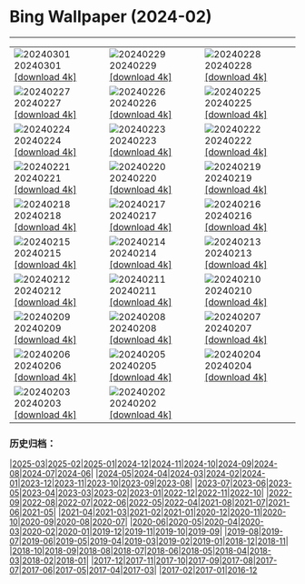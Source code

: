 # Bing Wallpaper (2024-02)
**************

<table><tr><td><img class="wallpaper" src="https://www.bing.com/th?id=OHR.Schmetterlingswiese_ZH-CN3740804088_1920x1080.jpg" alt="20240301"> 20240301 <a class="wallpaper_link" href="https://www.bing.com/th?id=OHR.Schmetterlingswiese_ZH-CN3740804088_UHD.jpg">[download 4k]</a></td><td><img class="wallpaper" src="https://www.bing.com/th?id=OHR.LeapingSquirrel_ZH-CN9112090462_1920x1080.jpg" alt="20240229"> 20240229 <a class="wallpaper_link" href="https://www.bing.com/th?id=OHR.LeapingSquirrel_ZH-CN9112090462_UHD.jpg">[download 4k]</a></td><td><img class="wallpaper" src="https://www.bing.com/th?id=OHR.BamburghCastleUK_ZH-CN3201531782_1920x1080.jpg" alt="20240228"> 20240228 <a class="wallpaper_link" href="https://www.bing.com/th?id=OHR.BamburghCastleUK_ZH-CN3201531782_UHD.jpg">[download 4k]</a></td></tr><tr><td><img class="wallpaper" src="https://www.bing.com/th?id=OHR.PolarBearCubs_ZH-CN2913942257_1920x1080.jpg" alt="20240227"> 20240227 <a class="wallpaper_link" href="https://www.bing.com/th?id=OHR.PolarBearCubs_ZH-CN2913942257_UHD.jpg">[download 4k]</a></td><td><img class="wallpaper" src="https://www.bing.com/th?id=OHR.GrandCanyonWinter_ZH-CN2640803517_1920x1080.jpg" alt="20240226"> 20240226 <a class="wallpaper_link" href="https://www.bing.com/th?id=OHR.GrandCanyonWinter_ZH-CN2640803517_UHD.jpg">[download 4k]</a></td><td><img class="wallpaper" src="https://www.bing.com/th?id=OHR.MtPrevostDuncan_ZH-CN2333619635_1920x1080.jpg" alt="20240225"> 20240225 <a class="wallpaper_link" href="https://www.bing.com/th?id=OHR.MtPrevostDuncan_ZH-CN2333619635_UHD.jpg">[download 4k]</a></td></tr><tr><td><img class="wallpaper" src="https://www.bing.com/th?id=OHR.LaternFestival2024_ZH-CN8050981828_1920x1080.jpg" alt="20240224"> 20240224 <a class="wallpaper_link" href="https://www.bing.com/th?id=OHR.LaternFestival2024_ZH-CN8050981828_UHD.jpg">[download 4k]</a></td><td><img class="wallpaper" src="https://www.bing.com/th?id=OHR.HaghartsinMonastery_ZH-CN1705226096_1920x1080.jpg" alt="20240223"> 20240223 <a class="wallpaper_link" href="https://www.bing.com/th?id=OHR.HaghartsinMonastery_ZH-CN1705226096_UHD.jpg">[download 4k]</a></td><td><img class="wallpaper" src="https://www.bing.com/th?id=OHR.BrightonBoxes_ZH-CN0947219018_1920x1080.jpg" alt="20240222"> 20240222 <a class="wallpaper_link" href="https://www.bing.com/th?id=OHR.BrightonBoxes_ZH-CN0947219018_UHD.jpg">[download 4k]</a></td></tr><tr><td><img class="wallpaper" src="https://www.bing.com/th?id=OHR.YosemiteFirefall_ZH-CN2236242565_1920x1080.jpg" alt="20240221"> 20240221 <a class="wallpaper_link" href="https://www.bing.com/th?id=OHR.YosemiteFirefall_ZH-CN2236242565_UHD.jpg">[download 4k]</a></td><td><img class="wallpaper" src="https://www.bing.com/th?id=OHR.PeakDistrictNP_ZH-CN1987784653_1920x1080.jpg" alt="20240220"> 20240220 <a class="wallpaper_link" href="https://www.bing.com/th?id=OHR.PeakDistrictNP_ZH-CN1987784653_UHD.jpg">[download 4k]</a></td><td><img class="wallpaper" src="https://www.bing.com/th?id=OHR.CarnavalTenerife_ZH-CN1559136778_1920x1080.jpg" alt="20240219"> 20240219 <a class="wallpaper_link" href="https://www.bing.com/th?id=OHR.CarnavalTenerife_ZH-CN1559136778_UHD.jpg">[download 4k]</a></td></tr><tr><td><img class="wallpaper" src="https://www.bing.com/th?id=OHR.DominicaWhales_ZH-CN1293650397_1920x1080.jpg" alt="20240218"> 20240218 <a class="wallpaper_link" href="https://www.bing.com/th?id=OHR.DominicaWhales_ZH-CN1293650397_UHD.jpg">[download 4k]</a></td><td><img class="wallpaper" src="https://www.bing.com/th?id=OHR.LakeDolomites_ZH-CN2317113886_1920x1080.jpg" alt="20240217"> 20240217 <a class="wallpaper_link" href="https://www.bing.com/th?id=OHR.LakeDolomites_ZH-CN2317113886_UHD.jpg">[download 4k]</a></td><td><img class="wallpaper" src="https://www.bing.com/th?id=OHR.BackyardBird_ZH-CN0522695977_1920x1080.jpg" alt="20240216"> 20240216 <a class="wallpaper_link" href="https://www.bing.com/th?id=OHR.BackyardBird_ZH-CN0522695977_UHD.jpg">[download 4k]</a></td></tr><tr><td><img class="wallpaper" src="https://www.bing.com/th?id=OHR.HippopotamusDay_ZH-CN0518367336_1920x1080.jpg" alt="20240215"> 20240215 <a class="wallpaper_link" href="https://www.bing.com/th?id=OHR.HippopotamusDay_ZH-CN0518367336_UHD.jpg">[download 4k]</a></td><td><img class="wallpaper" src="https://www.bing.com/th?id=OHR.BowingCrane_ZH-CN0143761293_1920x1080.jpg" alt="20240214"> 20240214 <a class="wallpaper_link" href="https://www.bing.com/th?id=OHR.BowingCrane_ZH-CN0143761293_UHD.jpg">[download 4k]</a></td><td><img class="wallpaper" src="https://www.bing.com/th?id=OHR.MarignyBeads_ZH-CN9346804869_1920x1080.jpg" alt="20240213"> 20240213 <a class="wallpaper_link" href="https://www.bing.com/th?id=OHR.MarignyBeads_ZH-CN9346804869_UHD.jpg">[download 4k]</a></td></tr><tr><td><img class="wallpaper" src="https://www.bing.com/th?id=OHR.GiantTortoise_ZH-CN9220903689_1920x1080.jpg" alt="20240212"> 20240212 <a class="wallpaper_link" href="https://www.bing.com/th?id=OHR.GiantTortoise_ZH-CN9220903689_UHD.jpg">[download 4k]</a></td><td><img class="wallpaper" src="https://www.bing.com/th?id=OHR.FolegandrosGreece_ZH-CN7803666477_1920x1080.jpg" alt="20240211"> 20240211 <a class="wallpaper_link" href="https://www.bing.com/th?id=OHR.FolegandrosGreece_ZH-CN7803666477_UHD.jpg">[download 4k]</a></td><td><img class="wallpaper" src="https://www.bing.com/th?id=OHR.SpringFestival2024_ZH-CN7514007541_1920x1080.jpg" alt="20240210"> 20240210 <a class="wallpaper_link" href="https://www.bing.com/th?id=OHR.SpringFestival2024_ZH-CN7514007541_UHD.jpg">[download 4k]</a></td></tr><tr><td><img class="wallpaper" src="https://www.bing.com/th?id=OHR.ChineseNewYearEve2024_ZH-CN7153418405_1920x1080.jpg" alt="20240209"> 20240209 <a class="wallpaper_link" href="https://www.bing.com/th?id=OHR.ChineseNewYearEve2024_ZH-CN7153418405_UHD.jpg">[download 4k]</a></td><td><img class="wallpaper" src="https://www.bing.com/th?id=OHR.MtHoodOregon_ZH-CN6068357532_1920x1080.jpg" alt="20240208"> 20240208 <a class="wallpaper_link" href="https://www.bing.com/th?id=OHR.MtHoodOregon_ZH-CN6068357532_UHD.jpg">[download 4k]</a></td><td><img class="wallpaper" src="https://www.bing.com/th?id=OHR.StJamesPool_ZH-CN5930624359_1920x1080.jpg" alt="20240207"> 20240207 <a class="wallpaper_link" href="https://www.bing.com/th?id=OHR.StJamesPool_ZH-CN5930624359_UHD.jpg">[download 4k]</a></td></tr><tr><td><img class="wallpaper" src="https://www.bing.com/th?id=OHR.LakeTahoeRock_ZH-CN5770740919_1920x1080.jpg" alt="20240206"> 20240206 <a class="wallpaper_link" href="https://www.bing.com/th?id=OHR.LakeTahoeRock_ZH-CN5770740919_UHD.jpg">[download 4k]</a></td><td><img class="wallpaper" src="https://www.bing.com/th?id=OHR.LakeBledSunrise_ZH-CN5580697031_1920x1080.jpg" alt="20240205"> 20240205 <a class="wallpaper_link" href="https://www.bing.com/th?id=OHR.LakeBledSunrise_ZH-CN5580697031_UHD.jpg">[download 4k]</a></td><td><img class="wallpaper" src="https://www.bing.com/th?id=OHR.DevetashkaCave_ZH-CN5186222166_1920x1080.jpg" alt="20240204"> 20240204 <a class="wallpaper_link" href="https://www.bing.com/th?id=OHR.DevetashkaCave_ZH-CN5186222166_UHD.jpg">[download 4k]</a></td></tr><tr><td><img class="wallpaper" src="https://www.bing.com/th?id=OHR.VeniceCarnival_ZH-CN4965898587_1920x1080.jpg" alt="20240203"> 20240203 <a class="wallpaper_link" href="https://www.bing.com/th?id=OHR.VeniceCarnival_ZH-CN4965898587_UHD.jpg">[download 4k]</a></td><td><img class="wallpaper" src="https://www.bing.com/th?id=OHR.AlpineMarmot_ZH-CN3818584615_1920x1080.jpg" alt="20240202"> 20240202 <a class="wallpaper_link" href="https://www.bing.com/th?id=OHR.AlpineMarmot_ZH-CN3818584615_UHD.jpg">[download 4k]</a></td><td></td></tr></table>

### 历史归档：

|[2025-03](/../2025-03/2025-03.md)|[2025-02](/../2025-02/2025-02.md)|[2025-01](/../2025-01/2025-01.md)|[2024-12](/../2024-12/2024-12.md)|[2024-11](/../2024-11/2024-11.md)|[2024-10](/../2024-10/2024-10.md)|[2024-09](/../2024-09/2024-09.md)|[2024-08](/../2024-08/2024-08.md)|[2024-07](/../2024-07/2024-07.md)|[2024-06](/../2024-06/2024-06.md)|
|[2024-05](/../2024-05/2024-05.md)|[2024-04](/../2024-04/2024-04.md)|[2024-03](/../2024-03/2024-03.md)|[2024-02](/2024-02.md)|[2024-01](/../2024-01/2024-01.md)|[2023-12](/../2023-12/2023-12.md)|[2023-11](/../2023-11/2023-11.md)|[2023-10](/../2023-10/2023-10.md)|[2023-09](/../2023-09/2023-09.md)|[2023-08](/../2023-08/2023-08.md)|
|[2023-07](/../2023-07/2023-07.md)|[2023-06](/../2023-06/2023-06.md)|[2023-05](/../2023-05/2023-05.md)|[2023-04](/../2023-04/2023-04.md)|[2023-03](/../2023-03/2023-03.md)|[2023-02](/../2023-02/2023-02.md)|[2023-01](/../2023-01/2023-01.md)|[2022-12](/../2022-12/2022-12.md)|[2022-11](/../2022-11/2022-11.md)|[2022-10](/../2022-10/2022-10.md)|
|[2022-09](/../2022-09/2022-09.md)|[2022-08](/../2022-08/2022-08.md)|[2022-07](/../2022-07/2022-07.md)|[2022-06](/../2022-06/2022-06.md)|[2022-05](/../2022-05/2022-05.md)|[2022-04](/../2022-04/2022-04.md)|[2021-08](/../2021-08/2021-08.md)|[2021-07](/../2021-07/2021-07.md)|[2021-06](/../2021-06/2021-06.md)|[2021-05](/../2021-05/2021-05.md)|
|[2021-04](/../2021-04/2021-04.md)|[2021-03](/../2021-03/2021-03.md)|[2021-02](/../2021-02/2021-02.md)|[2021-01](/../2021-01/2021-01.md)|[2020-12](/../2020-12/2020-12.md)|[2020-11](/../2020-11/2020-11.md)|[2020-10](/../2020-10/2020-10.md)|[2020-09](/../2020-09/2020-09.md)|[2020-08](/../2020-08/2020-08.md)|[2020-07](/../2020-07/2020-07.md)|
|[2020-06](/../2020-06/2020-06.md)|[2020-05](/../2020-05/2020-05.md)|[2020-04](/../2020-04/2020-04.md)|[2020-03](/../2020-03/2020-03.md)|[2020-02](/../2020-02/2020-02.md)|[2020-01](/../2020-01/2020-01.md)|[2019-12](/../2019-12/2019-12.md)|[2019-11](/../2019-11/2019-11.md)|[2019-10](/../2019-10/2019-10.md)|[2019-09](/../2019-09/2019-09.md)|
|[2019-08](/../2019-08/2019-08.md)|[2019-07](/../2019-07/2019-07.md)|[2019-06](/../2019-06/2019-06.md)|[2019-05](/../2019-05/2019-05.md)|[2019-04](/../2019-04/2019-04.md)|[2019-03](/../2019-03/2019-03.md)|[2019-02](/../2019-02/2019-02.md)|[2019-01](/../2019-01/2019-01.md)|[2018-12](/../2018-12/2018-12.md)|[2018-11](/../2018-11/2018-11.md)|
|[2018-10](/../2018-10/2018-10.md)|[2018-09](/../2018-09/2018-09.md)|[2018-08](/../2018-08/2018-08.md)|[2018-07](/../2018-07/2018-07.md)|[2018-06](/../2018-06/2018-06.md)|[2018-05](/../2018-05/2018-05.md)|[2018-04](/../2018-04/2018-04.md)|[2018-03](/../2018-03/2018-03.md)|[2018-02](/../2018-02/2018-02.md)|[2018-01](/../2018-01/2018-01.md)|
|[2017-12](/../2017-12/2017-12.md)|[2017-11](/../2017-11/2017-11.md)|[2017-10](/../2017-10/2017-10.md)|[2017-09](/../2017-09/2017-09.md)|[2017-08](/../2017-08/2017-08.md)|[2017-07](/../2017-07/2017-07.md)|[2017-06](/../2017-06/2017-06.md)|[2017-05](/../2017-05/2017-05.md)|[2017-04](/../2017-04/2017-04.md)|[2017-03](/../2017-03/2017-03.md)|
|[2017-02](/../2017-02/2017-02.md)|[2017-01](/../2017-01/2017-01.md)|[2016-12](/../2016-12/2016-12.md)